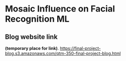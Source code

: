 # Mosaic Influence on Facial Recognition ML
  
  
## Blog website link  
**(temporary place for link)**. 
https://final-project-blog.s3.amazonaws.com/qtm-350-final-project-blog.html
